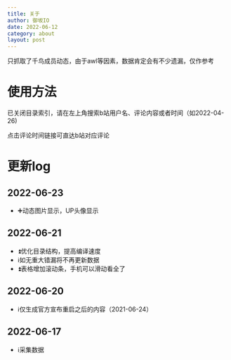 ```yaml
---
title: 关于
author: 御坂IO
date: 2022-06-12
category: about
layout: post
---
```


只抓取了千鸟成员动态，由于awl等因素，数据肯定会有不少遗漏，仅作参考

# 使用方法

已关闭目录索引，请在左上角搜索b站用户名、评论内容或者时间（如2022-04-26)

点击评论时间链接可直达b站对应评论

# 更新log

## 2022-06-23
+ ➕动态图片显示，UP头像显示

## 2022-06-21

+ ⏫优化目录结构，提高编译速度
+ ℹ️如无重大错漏将不再更新数据
+ ⏫表格增加滚动条，手机可以滑动看全了

## 2022-06-20

+ ℹ️仅生成官方宣布重启之后的内容（2021-06-24）

## 2022-06-17

+ ℹ️采集数据
